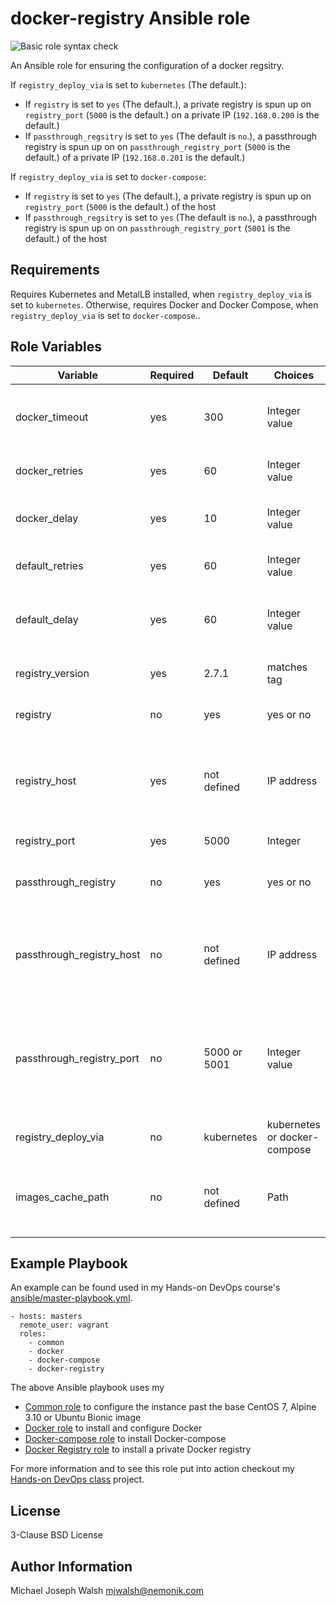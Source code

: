 # docker-registry Ansible role

![Basic role syntax check](https://github.com/nemonik/docker-registry-role/workflows/Basic%20role%20syntax%20check/badge.svg)

An Ansible role for ensuring the configuration of a docker regsitry.  

If `registry_deploy_via` is set to `kubernetes` (The default.):
- If `registry` is set to `yes` (The default.), a private registry is spun up on `registry_port` (`5000` is the default.) on a private IP (`192.168.0.200` is the default.)
- If `passthrough_regsitry` is set to `yes` (The default is `no`.), a passthrough registry is spun up on on `passthrough_registry_port` (`5000` is the default.) of a private IP (`192.168.0.201` is the default.)

If `registry_deploy_via` is set to `docker-compose`:
- If `registry` is set to `yes` (The default.), a private registry is spun up on `registry_port` (`5000` is the default.) of the host
- If `passthrough_regsitry` is set to `yes` (The default is `no`.), a passthrough registry is spun up on on `passthrough_registry_port` (`5001` is the default.) of the host

## Requirements

Requires Kubernetes and MetalLB installed, when `registry_deploy_via` is set to `kubernetes`.  Otherwise, requires Docker and Docker Compose, when `registry_deploy_via` is set to `docker-compose`..

## Role Variables

| Variable                  | Required | Default      | Choices                      | Comments                                                                                   |
|---------------------------|----------|--------------|------------------------------|--------------------------------------------------------------------------------------------|
| docker_timeout            | yes      | 300          | Integer value                | Number of seconds before docker pull timeout                                               |
| docker_retries            | yes      | 60           | Integer value                | Number of tries for docker pull                                                            |
| docker_delay              | yes      | 10           | Integer value                | Delay in seconds between pull retries                                                      |
| default_retries           | yes      | 60           | Integer value                | Default number of retries                                                                  |
| default_delay             | yes      | 60           | Integer value                | Default delay in seconds between retries                                                   |
| registry_version          | yes      | 2.7.1        | matches tag                  | Docker registry version                                                                    |
| registry                  | no       | yes          | yes or no                    | spin up a private regsitry                                                                 |
| registry_host             | yes      | not defined  | IP address                   | IP address if deployed via Kubernetes otherwise use the IP of the host                     |
| registry_port             | yes      | 5000         | Integer                      | Port for the registry                                                                      |
| passthrough_registry      | no       | yes          | yes or no                    | Also, create a passthrough registry                                                        |
| passthrough_registry_host | no       | not defined  | IP address                   | IP address if deployed via Kubernetes otherwise use the IP of the host                     |
| passthrough_registry_port | no       | 5000 or 5001 | Integer value                | Port for passthrough registry. 5001, if via docker-compose. Otherwise 5000, if Kuberenetes |
| registry_deploy_via       | no       | kubernetes   | kubernetes or docker-compose | How to spin up                                                                             |
| images_cache_path         | no       | not defined  | Path                         | Path to folder used to cache saved Docker images                                           |

## Example Playbook

An example can be found used in my Hands-on DevOps course's [ansible/master-playbook.yml](https://github.com/nemonik/hands-on-DevOps/blob/master/ansible/master-playbook.yml).

```
- hosts: masters
  remote_user: vagrant
  roles:
    - common
    - docker
    - docker-compose
    - docker-registry
```

The above Ansible playbook uses my

- [Common role](https://github.com/nemonik/common-role) to configure the instance past the base CentOS 7, Alpine 3.10 or Ubuntu Bionic image
- [Docker role](https://github.com/nemonik/docker-role) to install and configure Docker
- [Docker-compose role](https://github.com/nemonik/docker-compose-role) to install Docker-compose
- [Docker Registry role](https://github.com/nemonik/docker-registry-role) to install a private Docker registry

For more information and to see this role put into action checkout my [Hands-on DevOps class](https://github.com/nemonik/hands-on-DevOps) project.

## License

3-Clause BSD License

## Author Information

Michael Joseph Walsh <mjwalsh@nemonik.com>
